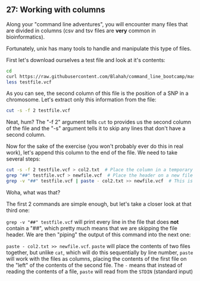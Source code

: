 ## 27: Working with columns

Along your "command line adventures", you will encounter many files that are divided in columns (csv and tsv files are **very** common in bioinformatics).

Fortunately, unix has many tools to handle and manipulate this type of files.

First let's download ourselves a test file and look at it's contents:

```bash
cd
curl https://raw.githubusercontent.com/Blahah/command_line_bootcamp/master/testfiles/test.vcf > testfile.vcf
less testfile.vcf
```

As you can see, the second column of this file is the position of a SNP in a chromosome. Let's extract only this information from the file:

```bash
cut -s -f 2 testfile.vcf
```

Neat, hum? The "-f 2" argument tells `cut` to provides us the second column of the file and the "-s" argument tells it to skip any lines that don't have a second column.

Now for the sake of the exercise (you won't probably ever do this in real work), let's append this column to the end of the file. We need to take several steps:

```bash
cut -s -f 2 testfile.vcf > col2.txt  # Place the column in a temporary file
grep "##" testfile.vcf > newfile.vcf  # Place the header on a new file
grep -v "##" testfile.vcf | paste - col2.txt >> newfile.vcf  # This is the tricky part
```

Woha, what was that?

The first 2 commands are simple enough, but let's take a closer look at that third one:

`grep -v "##" testfile.vcf` will print every line in the file that does **not** contain a "##", which pretty much means that we are skipping the file header. We are then "piping" the output of this command into the next one:

`paste - col2.txt >> newfile.vcf`. `paste` will place the contents of two files together, but unlike `cat`, which will do this sequentially by line number, `paste` will work with the files as columns, placing the contents of the first file on the "left" of the contents of the second file. The `-` means that instead of reading the contents of a file, `paste` will read from the `STDIN` (standard input)


